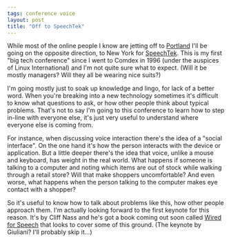 ```yaml
---
tags: conference voice
layout: post
title: "Off to SpeechTek"
---
```




While most of the online people I know are jetting off to <a href="http://conferences.oreillynet.com/os2005/">Portland</a> I'll be going on the opposite direction, to New York for <a href="http://www.speechtek.com/">SpeechTek</a>. This is my first "big tech conference" since I went to Comdex in 1996 (under the auspices of Linux International) and I'm not quite sure what to expect. (Will it be mostly managers? Will they all be wearing nice suits?)

<p>I'm going mostly just to soak up knowledge and lingo, for lack of a better word. When you're breaking into a new technology sometimes it's difficult to know what questions to ask, or how other people think about typical problems. That's not to say I'm going to this conference to learn how to step in-line with everyone else, it's just very useful to understand where everyone else is coming from.</p>

<p>For instance, when discussing voice interaction there's the idea of a "social interface". On the one hand it's how the person interacts with the device or application. But a little deeper there's the idea that voice, unlike a mouse and keyboard, has weight in the real world. What happens if someone is talking to a computer and noting which items are out of stock while walking through a retail store? Will that make shoppers uncomfortable? And even worse, what happens when the person talking to the computer makes eye contact with a shopper?</p>

<p>So it's useful to know how to talk about problems like this, how other people approach them. I'm actually looking forward to the first keynote for this reason. It's by Cliff Nass and he's got a book coming out soon called <a href="http://www.amazon.com/exec/obidos/tg/detail/-/0262140926/">Wired for Speech</a> that looks to cover some of this ground. (The keynote by Giuliani? I'll probably skip it...)</p>


